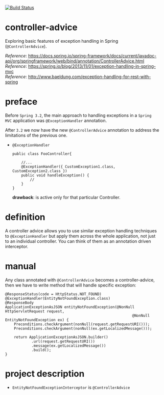 [![Build Status](https://travis-ci.com/mtumilowicz/controller-advice.svg?branch=master)](https://travis-ci.com/mtumilowicz/controller-advice)

# controller-advice
Exploring basic features of exception handling in Spring (`@ControllerAdvice`).

_Reference_: https://docs.spring.io/spring-framework/docs/current/javadoc-api/org/springframework/web/bind/annotation/ControllerAdvice.html  
_Reference_: https://spring.io/blog/2013/11/01/exception-handling-in-spring-mvc  
_Reference_: http://www.baeldung.com/exception-handling-for-rest-with-spring
# preface
Before `Spring 3.2`, the main approach to handling exceptions in a 
`Spring MVC` application was `@ExceptionHandler` annotation.

After `3.2` we now have the new `@ControllerAdvice` annotation to address 
the limitations of the previous one.

* `@ExceptionHandler`
    ```
    public class FooController{
         
        //...
        @ExceptionHandler({ CustomException1.class, CustomException2.class })
        public void handleException() {
            //
        }
    }
    ```
    **drawback**: is active only for that particular Controller.
    
# definition
A controller advice allows you to use similar exception handling 
techniques to `@ExceptionHandler` but apply them across the whole application, 
not just to an individual controller. You can think of them as an annotation 
driven interceptor.

# manual
Any class annotated with `@ControllerAdvice` becomes a controller-advice, then
we have to write method that will handle specific exception:

```
@ResponseStatus(code = HttpStatus.NOT_FOUND)
@ExceptionHandler(EntityNotFoundException.class)
@ResponseBody
ApplicationExceptionAsJSON entityNotFoundException(@NonNull HttpServletRequest request, 
                                                          @NonNull EntityNotFoundException ex) {
    Preconditions.checkArgument(nonNull(request.getRequestURI()));
    Preconditions.checkArgument(nonNull(ex.getLocalizedMessage()));
    
    return ApplicationExceptionAsJSON.builder()
            .url(request.getRequestURI())
            .message(ex.getLocalizedMessage())
            .build();
}
```

# project description
* `EntityNotFoundExceptionInterceptor` is `@ControllerAdvice`